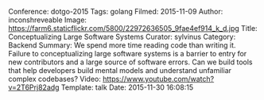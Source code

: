 Conference: dotgo-2015
Tags: golang
Filmed: 2015-11-09
Author: inconshreveable
Image: https://farm6.staticflickr.com/5800/22972636505_9fae4ef914_k_d.jpg
Title: Conceptualizing Large Software Systems
Curator: sylvinus
Category: Backend
Summary: We spend more time reading code than writing it. Failure to conceptualizing large software
systems is a barrier to entry for new contributors and a large source of software errors.
Can we build tools that help developers build mental models and understand unfamiliar complex codebases?
Video: https://www.youtube.com/watch?v=2T6Prj82adg
Template: talk
Date: 2015-11-30 16:08:15